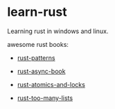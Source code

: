 # learn-rust
Learning rust in windows and linux.


awesome rust books:

+ [rust-patterns](https://fomalhauthmj.github.io/patterns/intro.html)

+ [rust-async-book](https://huangjj27.github.io/async-book/02_execution/05_io.html)
+ [rust-atomics-and-locks](https://rustcc.github.io/Rust_Atomics_and_Locks/)
+ [rust-too-many-lists](https://course.rs/too-many-lists/intro.html)